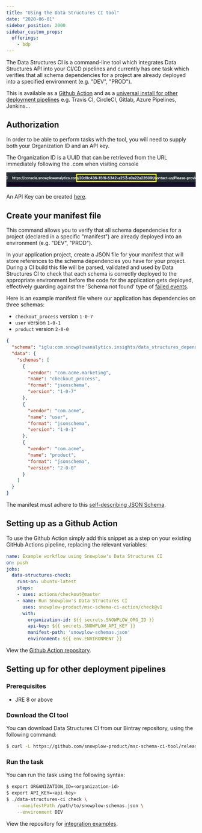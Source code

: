 ```yaml
---
title: "Using the Data Structures CI tool"
date: "2020-06-01"
sidebar_position: 2000
sidebar_custom_props:
  offerings:
    - bdp
---
```


The Data Structures CI is a command-line tool which integrates Data Structures API into your CI/CD pipelines and currently has one task which verifies that all schema dependencies for a project are already deployed into a specified environment (e.g. "DEV", "PROD").

This is available as a [Github Action](#setting-up-as-a-github-action) and as a [universal install for other deployment pipelines](#setting-up-for-other-deployment-pipelines) e.g. Travis CI, CircleCI, Gitlab, Azure Pipelines, Jenkins…

## Authorization

In order to be able to perform tasks with the tool, you will need to supply both your Organization ID and an API key.

The Organization ID is a UUID that can be retrieved from the URL immediately following the .com when visiting console

![](images/orgID.png)

An API Key can be created [here](https://console.snowplowanalytics.com/credentials).

## Create your manifest file

This command allows you to verify that all schema dependencies for a project (declared in a specific "manifest") are already deployed into an environment (e.g. "DEV", "PROD").

In your application project, create a JSON file for your manifest that will store references to the schema dependencies you have for your project. During a CI build this file will be parsed, validated and used by Data Structures CI to check that each schema is correctly deployed to the appropriate environment before the code for the application gets deployed, effectively guarding against the 'Schema not found' type of [failed events](/docs/fundamentals/failed-events/index.md).

Here is an example manifest file where our application has dependencies on three schemas:

- `checkout_process` version `1-0-7`
- `user` version `1-0-1`
- `product` version `2-0-0`

```json
{
  "schema": "iglu:com.snowplowanalytics.insights/data_structures_dependencies/jsonschema/1-0-0",
  "data": {
    "schemas": [
      {
        "vendor": "com.acme.marketing",
        "name": "checkout_process",
        "format": "jsonschema",
        "version": "1-0-7"
      },
      {
        "vendor": "com.acme",
        "name": "user",
        "format": "jsonschema",
        "version": "1-0-1"
      },
      {
        "vendor": "com.acme",
        "name": "product",
        "format": "jsonschema",
        "version": "2-0-0"
      }
    ]
  }
}
```

The manifest must adhere to this [self-describing JSON Schema](http://iglucentral.com/schemas/com.snowplowanalytics.insights/data_structures_dependencies/jsonschema/1-0-0).

## Setting up as a Github Action

To use the Github Action simply add this snippet as a step on your existing GitHub Actions pipeline, replacing the relevant variables:

```yaml
name: Example workflow using Snowplow's Data Structures CI
on: push
jobs:
  data-structures-check:
    runs-on: ubuntu-latest
    steps:
    - uses: actions/checkout@master
    - name: Run Snowplow's Data Structures CI
      uses: snowplow-product/msc-schema-ci-action/check@v1
      with:
        organization-id: ${{ secrets.SNOWPLOW_ORG_ID }}
        api-key: ${{ secrets.SNOWPLOW_API_KEY }}
        manifest-path: 'snowplow-schemas.json'
        environment: ${{ env.ENVIRONMENT }}
```

View the [Github Action repository](https://github.com/snowplow-product/msc-schema-ci-action).

## Setting up for other deployment pipelines

### Prerequisites

- JRE 8 or above

### Download the CI tool

You can download Data Structures CI from our Bintray repository, using the following command:

```bash
$ curl -L https://github.com/snowplow-product/msc-schema-ci-tool/releases/download/1.0.0/data_structures_ci_1.0.0.zip | jar xv && chmod +x ./data-structures-ci
```

### Run the task

You can run the task using the following syntax:

```bash
$ export ORGANIZATION_ID=<organization-id>
$ export API_KEY=<api-key>
$ ./data-structures-ci check \
    --manifestPath /path/to/snowplow-schemas.json \
    --environment DEV
```

View the repository for [integration examples](https://github.com/snowplow-product/msc-schema-api-examples/).
